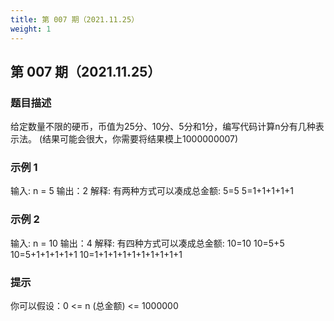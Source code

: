 ```yaml
---
title: 第 007 期（2021.11.25）
weight: 1
---
```


## 第 007 期（2021.11.25）

### 题目描述

给定数量不限的硬币，币值为25分、10分、5分和1分，编写代码计算n分有几种表示法。
(结果可能会很大，你需要将结果模上1000000007)

### 示例 1

输入: n = 5
输出：2
解释: 有两种方式可以凑成总金额:
5=5
5=1+1+1+1+1

### 示例 2

输入: n = 10
输出：4
解释: 有四种方式可以凑成总金额:
10=10
10=5+5
10=5+1+1+1+1+1
10=1+1+1+1+1+1+1+1+1+1

### 提示

你可以假设：0 <= n (总金额) <= 1000000
